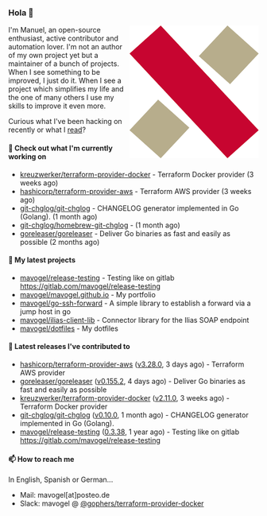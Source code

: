 ### Hola 👋

<img align="right" src="https://raw.githubusercontent.com/mavogel/mavogel/master/assets/xw.png" width="260">

I'm Manuel, an open-source enthusiast, active contributor and automation lover. I'm not an author of my own project 
yet but a maintainer of a bunch of projects. When I see something to be improved, I just do it. When I see a project
which simplifies my life and the one of many others I use my skills to improve it even more.

Curious what I've been hacking on recently or what I [read](https://www.goodreads.com/user/show/128554892-manuel-vogel)?

#### 👷 Check out what I'm currently working on

- [kreuzwerker/terraform-provider-docker](https://github.com/kreuzwerker/terraform-provider-docker) - Terraform Docker provider (3 weeks ago)
- [hashicorp/terraform-provider-aws](https://github.com/hashicorp/terraform-provider-aws) - Terraform AWS provider (3 weeks ago)
- [git-chglog/git-chglog](https://github.com/git-chglog/git-chglog) - CHANGELOG generator implemented in Go (Golang). (1 month ago)
- [git-chglog/homebrew-git-chglog](https://github.com/git-chglog/homebrew-git-chglog) -  (1 month ago)
- [goreleaser/goreleaser](https://github.com/goreleaser/goreleaser) - Deliver Go binaries as fast and easily as possible (2 months ago)

#### 🌱 My latest projects

- [mavogel/release-testing](https://github.com/mavogel/release-testing) - Testing like on gitlab https://gitlab.com/mavogel/release-testing
- [mavogel/mavogel.github.io](https://github.com/mavogel/mavogel.github.io) - My portfolio
- [mavogel/go-ssh-forward](https://github.com/mavogel/go-ssh-forward) - A simple library to establish a forward via a jump host in go
- [mavogel/ilias-client-lib](https://github.com/mavogel/ilias-client-lib) - Connector library for the Ilias SOAP endpoint
- [mavogel/dotfiles](https://github.com/mavogel/dotfiles) - My dotfiles

#### 🔭 Latest releases I've contributed to

- [hashicorp/terraform-provider-aws](https://github.com/hashicorp/terraform-provider-aws) ([v3.28.0](https://github.com/hashicorp/terraform-provider-aws/releases/tag/v3.28.0), 3 days ago) - Terraform AWS provider
- [goreleaser/goreleaser](https://github.com/goreleaser/goreleaser) ([v0.155.2](https://github.com/goreleaser/goreleaser/releases/tag/v0.155.2), 4 days ago) - Deliver Go binaries as fast and easily as possible
- [kreuzwerker/terraform-provider-docker](https://github.com/kreuzwerker/terraform-provider-docker) ([v2.11.0](https://github.com/kreuzwerker/terraform-provider-docker/releases/tag/v2.11.0), 3 weeks ago) - Terraform Docker provider
- [git-chglog/git-chglog](https://github.com/git-chglog/git-chglog) ([v0.10.0](https://github.com/git-chglog/git-chglog/releases/tag/v0.10.0), 1 month ago) - CHANGELOG generator implemented in Go (Golang).
- [mavogel/release-testing](https://github.com/mavogel/release-testing) ([0.3.38](https://github.com/mavogel/release-testing/releases/tag/0.3.38), 1 year ago) - Testing like on gitlab https://gitlab.com/mavogel/release-testing

#### 📫 How to reach me
In English, Spanish or German...

- Mail: mavogel[at]posteo.de
- Slack: mavogel @ [@gophers/terraform-provider-docker](https://gophers.slack.com/archives/C01G9TN5V36)